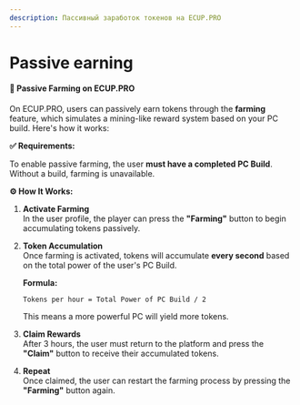 ```yaml
---
description: Пассивный заработок токенов на ECUP.PRO
---
```


# Passive earning

#### 🧱 Passive Farming on ECUP.PRO

On ECUP.PRO, users can passively earn tokens through the **farming** feature, which simulates a mining-like reward system based on your PC build. Here's how it works:

**✅ Requirements:**

To enable passive farming, the user **must have a completed PC Build**. Without a build, farming is unavailable.

**⚙️ How It Works:**

1. **Activate Farming**\
   In the user profile, the player can press the **"Farming"** button to begin accumulating tokens passively.
2.  **Token Accumulation**\
    Once farming is activated, tokens will accumulate **every second** based on the total power of the user's PC Build.

    **Formula:**

    ```
    Tokens per hour = Total Power of PC Build / 2
    ```

    This means a more powerful PC will yield more tokens.
3. **Claim Rewards**\
   After 3 hours, the user must return to the platform and press the **"Claim"** button to receive their accumulated tokens.
4. **Repeat**\
   Once claimed, the user can restart the farming process by pressing the **"Farming"** button again.

